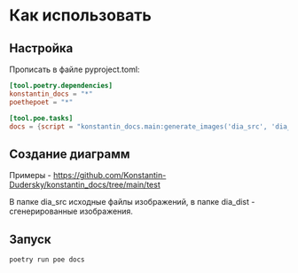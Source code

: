 # Как использовать

## Настройка

Прописать в файле pyproject.toml:

```toml
[tool.poetry.dependencies]
konstantin_docs = "*"
poethepoet = "*"

[tool.poe.tasks]
docs = {script = "konstantin_docs.main:generate_images('dia_src', 'dia_dist')"}
```

## Создание диаграмм

Примеры - https://github.com/Konstantin-Dudersky/konstantin_docs/tree/main/test

В папке dia_src исходные файлы изображений, в папке dia_dist - сгенерированные изображения.

## Запуск

```sh
poetry run poe docs
```

